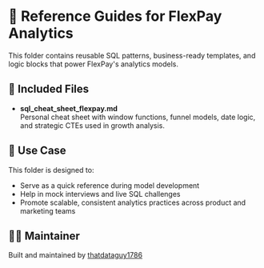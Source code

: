 # 🧠 Reference Guides for FlexPay Analytics

This folder contains reusable SQL patterns, business-ready templates, and logic blocks that power FlexPay's analytics models.

## 📄 Included Files

- **sql_cheat_sheet_flexpay.md**  
  Personal cheat sheet with window functions, funnel models, date logic, and strategic CTEs used in growth analysis.

## 📌 Use Case

This folder is designed to:
- Serve as a quick reference during model development
- Help in mock interviews and live SQL challenges
- Promote scalable, consistent analytics practices across product and marketing teams

## 👨‍💻 Maintainer
Built and maintained by [thatdataguy1786](https://github.com/thatdataguy1786)


